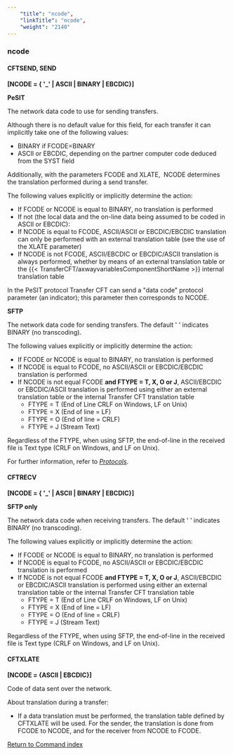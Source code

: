 ```yaml
---
    "title": "ncode",
    "linkTitle": "ncode",
    "weight": "2140"
---
```

<span id="ncode"></span>

### ncode

<span id="ncode_CFTSEND"></span>

#### CFTSEND, SEND

****[NCODE = { '_' &#124; ASCII
&#124; BINARY &#124; EBCDIC}]****

****PeSIT****

The network data code to use for sending transfers.

Although there is no default value for this field, for each transfer
it can implicitly take one of the following values:

- BINARY
    if FCODE=BINARY
- ASCII
    or EBCDIC, depending on the partner
    computer code deduced from the SYST
    field

Additionally, with the parameters FCODE and XLATE,  NCODE
determines the translation performed during a send transfer.

The following values explicitly or implicitly determine the action:

- If FCODE or NCODE
    is equal to BINARY, no translation is performed
- If not (the local
    data and the on-line data being assumed to be coded in ASCII or EBCDIC):
- If NCODE is
    equal to FCODE, ASCII/ASCII or EBCDIC/EBCDIC translation can only be performed
    with an external translation table (see the use of the XLATE parameter)
- If NCODE is
    not FCODE, ASCII/EBCDIC or EBCDIC/ASCII translation is always performed,
    whether by means of an external translation table or the {{< TransferCFT/axwayvariablesComponentShortName  >}}
    internal translation table

In the PeSIT protocol Transfer
CFT can send a "data code" protocol parameter (an indicator);
this parameter then corresponds to NCODE.

****SFTP****

The network data code for sending transfers. The default ' ' indicates BINARY (no transcoding).

The following values explicitly or implicitly determine the action:

- If FCODE or NCODE
    is equal to BINARY, no translation is performed
- If NCODE is equal to FCODE, no ASCII/ASCII or EBCDIC/EBCDIC translation is performed
- If NCODE is not equal FCODE **and FTYPE = T, X, O or J**, ASCII/EBCDIC or EBCDIC/ASCII translation is performed using either an external translation table or the internal Transfer CFT translation table
    -   FTYPE = T (End of Line CRLF on Windows, LF on Unix)
    -   FTYPE = X (End of line = LF)
    -   FTYPE = O (End of line = CRLF)
    -   FTYPE = J (Stream Text)

Regardless of the FTYPE, when using SFTP, the end-of-line in the received file is Text type (CRLF on Windows, and LF on Unix).

For further information, refer to *[Protocols](../../../../protocols_start_here)*.

#### CFTRECV

****[NCODE = { '_' &#124; ASCII
&#124; BINARY &#124; EBCDIC}]****

****SFTP only****

The network data code when receiving transfers. The default ' ' indicates BINARY (no transcoding).

The following values explicitly or implicitly determine the action:

- If FCODE or NCODE
    is equal to BINARY, no translation is performed
- If NCODE is equal to FCODE, no ASCII/ASCII or EBCDIC/EBCDIC translation is performed
- If NCODE is not equal FCODE **and FTYPE = T, X, O or J**, ASCII/EBCDIC or EBCDIC/ASCII translation is performed using either an external translation table or the internal Transfer CFT translation table
    -   FTYPE = T (End of Line CRLF on Windows, LF on Unix)
    -   FTYPE = X (End of line = LF)
    -   FTYPE = O (End of line = CRLF)
    -   FTYPE = J (Stream Text)

Regardless of the FTYPE, when using SFTP, the end-of-line in the received file is Text type (CRLF on Windows, and LF on Unix).

<span id="ncode_CFTXLATE"></span>

#### CFTXLATE

****[NCODE = {ASCII &#124; EBCDIC}]****

Code of data sent over the network.

About translation during a transfer:

- If a data translation must be performed, the translation table defined
    by CFTXLATE will be used. For the sender, the translation is done from
    FCODE to NCODE, and for the receiver from NCODE to FCODE.

[Return to Command index](../../)
